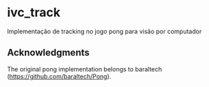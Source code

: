 # ivc_track
Implementação de tracking no jogo pong para visão por computador

## Acknowledgments
The original pong implementation belongs to baraltech (https://github.com/baraltech/Pong).
